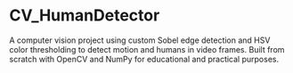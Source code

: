# CV_HumanDetector
A computer vision project using custom Sobel edge detection and HSV color thresholding to detect motion and humans in video frames. Built from scratch with OpenCV and NumPy for educational and practical purposes.
